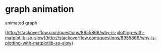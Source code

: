 # graph animation
animated graph

[http://stackoverflow.com/questions/8955869/why-is-plotting-with-matplotlib-so-slow](http://stackoverflow.com/questions/8955869/why-is-plotting-with-matplotlib-so-slow)
